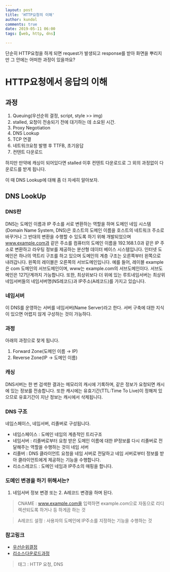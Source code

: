 ```yaml
---
layout: post
title: 'HTTP요청의 이해'
author: kundol
comments: true
date: 2019-05-11 06:00
tags: [web, http, dns]

---   
```

단순히 HTTP요청을 하게 되면 request가 발생되고 response를 받아 화면을 뿌리지만 그 안에는 어떠한 과정이 있을까요? 

# HTTP요청에서 응답의 이해
## 과정 
1. Queuing(우선순위 결정, script, style >> img)
2. stalled, 요청이 전송되기 전에 대기하는 데 소요된 시간.
3. Proxy Negotiation
4. DNS Lookup
5. TCP 연결
6. 네트워크요청 발행 후 TTFB, 초기응답
7. 컨텐트 다운로드

하지만 만약에 캐싱이 되어있다면 stalled 이후 컨텐트 다운로드로 그 외의 과정없이 다운로드를 받게 됩니다.  

이 때 DNS Lookup에 대해 좀 더 자세히 알아보자.
## DNS LookUp
### DNS란
DNS는 도메인 이름과 IP 주소를 서로 변환하는 역할을 하며 도메인 네임 시스템(Domain Name System, DNS)은 호스트의 도메인 이름을 호스트의 네트워크 주소로 바꾸거나 그 반대의 변환을 수행할 수 있도록 하기 위해 개발되었으며 www.example.com과 같은 주소를 컴퓨터의 도메인 이름을 192.168.1.0과 같은 IP 주소로 변환하고 라우팅 정보를 제공하는 분산형 데이터 베이스 시스템입니다. 인터넷 도메인은 하나의 역트리 구조를 하고 있으며 도메인의 계층 구조는 오른쪽부터 왼쪽으로 내려갑니다. 왼쪽의 레이블은 오른쪽의 서브도메인입니다.
예를 들어, 레이블 example은 com 도메인의 서브도메인이며, www는 example.com의 서브도메인이다. 서브도메인은 127단계까지 가능합니다. 
또한, 최상위보다 더 위에 있는 루트네임서버는 최상위네임서버들의 네임서버명(NS레코드)과 IP주소(A레코드)를 가지고 있습니다. 

### 네임서버
이 DNS를 운영하는 서버를 네임서버(Name Server)라고 한다. 서버 구축에 대한 지식이 있으면 어렵지 않게 구성하는 것이 가능하다.  

### 과정
아래의 과정으로 찾게 됩니다. 
1. Forward Zone(도메인 이름 → IP)
2. Reverse Zone(IP → 도메인 이름)  

### 캐싱 
DNS서버는 한 번 검색한 결과는 메모리의 캐시에 기록하며, 같은 정보가 요청되면 캐시에 있는 정보를 전송합니다. 또한 캐시에는 유효기간(TTL:Time To Live)이 정해져 있으므로 유효기간이 지난 정보는 캐시에서 삭제됩니다. 
 
### DNS 구조
네임스페이스, 네임서버, 리졸버로 구성됩니다. 
 - 네임스페이스 : 도메인 네임의 계층적인 트리구조
 - 네임서버 : 리졸버로부터 요청 받은 도메인 이름에 대한 IP정보를 다시 리졸버로 전달해주는 역할을 수행하는 것이 네임 서버
 - 리졸버 : DNS 클라이언트 요청을 네임 서버로 전달하고 네임 서버로부터 정보를 받아 클라이언트에게 제공하는 기능을 수행합니다. 
 - 리소스레코드 : 도메인 네임과 IP주소의 매핑을 합니다. 

### 도메인 변경을 하기 위해서는?  
1. 네임서버 정보 변경 또는 2. A레코드 변경을 하며 된다. 

 > CNAME : www.example.com을 입력하면 example.com으로 자동으로 리디렉션되도록 하거나 등 하게끔 하는 것

 > A레코드 설정 : 사용자의 도메인에 IP주소를 지정하는 기능을 수행하는 것 

### 참고링크 
 - [우선순위결정](https://developers.google.com/web/fundamentals/performance/resource-prioritization)
 - [리소스다운로드과정](https://developers.google.com/web/tools/chrome-devtools/network/understanding-resource-timing)

  > 태그 : HTTP 요청, DNS
  